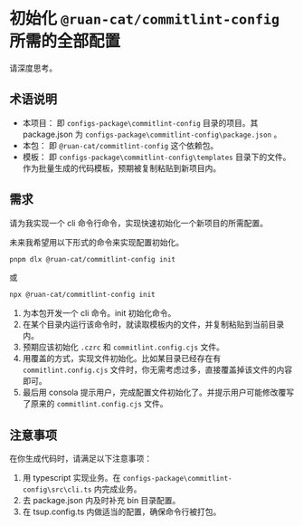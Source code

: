 # 初始化 `@ruan-cat/commitlint-config` 所需的全部配置

请深度思考。

## 术语说明

- 本项目： 即 `configs-package\commitlint-config` 目录的项目。其 package.json 为 `configs-package\commitlint-config\package.json` 。
- 本包： 即 `@ruan-cat/commitlint-config` 这个依赖包。
- 模板： 即 `configs-package\commitlint-config\templates` 目录下的文件。作为批量生成的代码模板，预期被复制粘贴到新项目内。

## 需求

请为我实现一个 cli 命令行命令，实现快速初始化一个新项目的所需配置。

未来我希望用以下形式的命令来实现配置初始化。

```bash
pnpm dlx @ruan-cat/commitlint-config init
```

或

```bash
npx @ruan-cat/commitlint-config init
```

1. 为本包开发一个 cli 命令。init 初始化命令。
2. 在某个目录内运行该命令时，就读取模板内的文件，并复制粘贴到当前目录内。
3. 预期应该初始化 `.czrc` 和 `commitlint.config.cjs` 文件。
4. 用覆盖的方式，实现文件初始化。比如某目录已经存在有 `commitlint.config.cjs` 文件时，你无需考虑过多，直接覆盖掉该文件的内容即可。
5. 最后用 consola 提示用户，完成配置文件初始化了。并提示用户可能修改覆写了原来的 `commitlint.config.cjs` 文件。

## 注意事项

在你生成代码时，请满足以下注意事项：

1. 用 typescript 实现业务。在 `configs-package\commitlint-config\src\cli.ts` 内完成业务。
2. 去 package.json 内及时补充 bin 目录配置。
3. 在 tsup.config.ts 内做适当的配置，确保命令行被打包。
